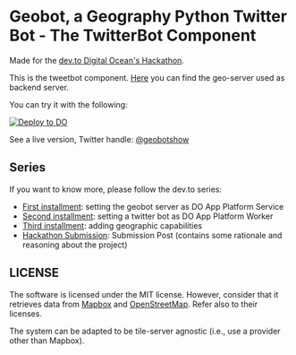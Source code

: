 # Geobot, a Geography Python Twitter Bot - The TwitterBot Component

Made for the [dev.to Digital Ocean's Hackathon](https://dev.to/devteam/announcing-the-digitalocean-app-platform-hackathon-on-dev-2i1k). 

This is the tweetbot component. [Here](https://github.com/davidedelpapa/geobot) you can find the geo-server used as backend server.

You can try it with the following:

[![Deploy to DO](https://www.deploytodo.com/do-btn-blue.svg)](https://cloud.digitalocean.com/apps/new?repo=https://github.com/davidedelpapa/geobot/tree/master)

See a live version, Twitter handle: [@geobotshow](https://twitter.com/geobotshow/)

## Series

If you want to know more, please follow the dev.to series:

- [First installment](https://dev.to/davidedelpapa/dev-digitalocean-hackathon-geobot-a-geography-python-twitter-bot-tut-01-470o): setting the geobot server as DO App Platform Service
- [Second installment](https://dev.to/davidedelpapa/dev-digitalocean-hackathon-geobot-a-geography-python-twitter-bot-tut-02-20j9): setting a twitter bot as DO App Platform Worker
- [Third installment](https://dev.to/davidedelpapa/dev-digitalocean-hackathon-geobot-a-geography-python-twitter-bot-tut-03-9mk): adding geographic capabilities
- [Hackathon Submission](): Submission Post (contains some rationale and reasoning about the project)


## LICENSE

The software is licensed under the MIT license. However, consider that it retrieves data from [Mapbox](https://www.mapbox.com/) and [OpenStreetMap](https://www.openstreetmap.org/). Refer also to their licenses.

The system can be adapted to be tile-server agnostic (i.e., use a provider other than Mapbox).
